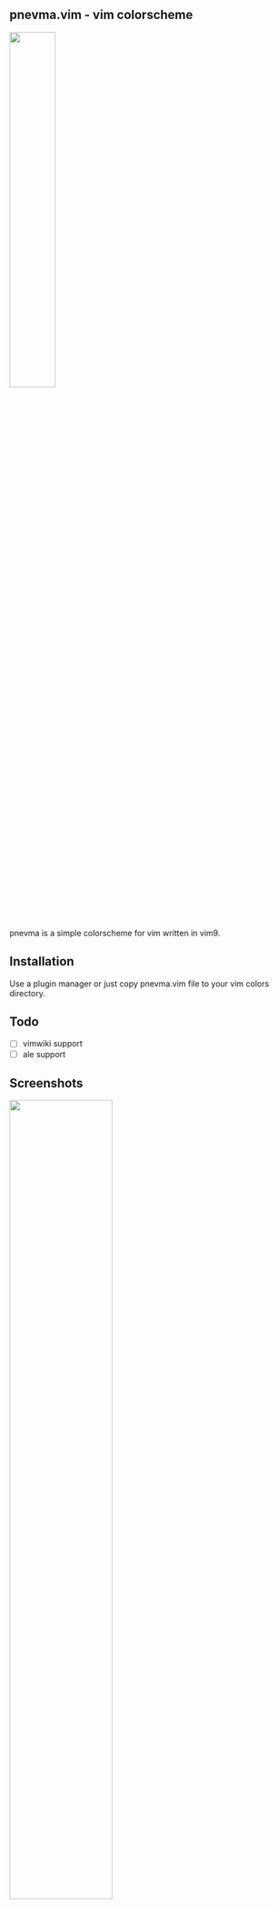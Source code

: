 pnevma.vim - vim colorscheme
----------------------------
<a href="https://user-images.githubusercontent.com/82726847/233885201-b6bf673d-177b-47af-9b5a-f187ed533148.png"><img src="https://user-images.githubusercontent.com/82726847/233885201-b6bf673d-177b-47af-9b5a-f187ed533148.png" width="40%" align="auto"></a>

pnevma is a simple colorscheme for vim written in vim9.

Installation
------------
Use a plugin manager or just copy pnevma.vim file to your vim colors directory.

Todo
----

- [ ] vimwiki support
- [ ] ale support

Screenshots
-----------
<a href="https://user-images.githubusercontent.com/82726847/233882121-4de7045c-b7d4-4e45-8768-5d97e47e6cee.png"><img src="https://user-images.githubusercontent.com/82726847/233882121-4de7045c-b7d4-4e45-8768-5d97e47e6cee.png" width="60%" align="auto"></a>


